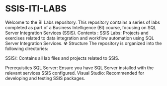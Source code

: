 # SSIS-ITI-LABS
Welcome to the BI Labs repository. This repository contains a series of labs completed as part of a Business Intelligence (BI) course, focusing on SQL Server Integration Services (SSIS).
Contents :
SSIS Labs: Projects and exercises related to data integration and workflow automation using SQL Server Integration Services. ☢
Structure
The repository is organized into the following directories:

SSIS/: Contains all lab files and projects related to SSIS.

Prerequisites
SQL Server: Ensure you have SQL Server installed with the relevant services SSIS configured.
Visual Studio: Recommended for developing and testing SSIS packages.
